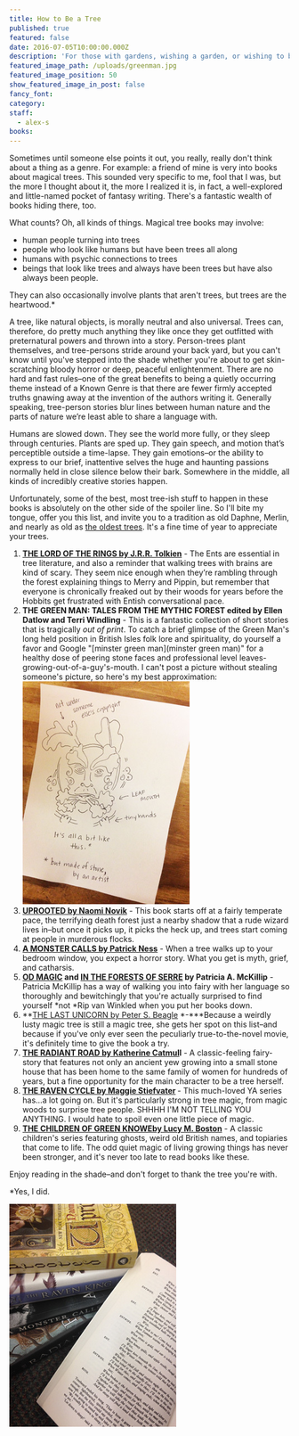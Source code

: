 ```yaml
---
title: How to Be a Tree
published: true
featured: false
date: 2016-07-05T10:00:00.000Z
description: 'For those with gardens, wishing a garden, or wishing to be a garden, a few books and magic trees.'
featured_image_path: /uploads/greenman.jpg
featured_image_position: 50
show_featured_image_in_post: false
fancy_font:
category:
staff:
  - alex-s
books:
---
```



Sometimes until someone else points it out, you really, really don't think about a thing as a genre. For example: a friend of mine is very into books about magical trees. This sounded very specific to me, fool that I was, but the more I thought about it, the more I realized it is, in fact, a well-explored and little-named pocket of fantasy writing. There's a fantastic wealth of books hiding there, too.

What counts? Oh, all kinds of things. Magical tree books may involve:

* human people turning into trees
* people who look like humans but have been trees all along
* humans with psychic connections to trees
* beings that look like trees and always have been trees but have also always been people.


They can also occasionally involve plants that aren't trees, but trees are the heartwood.\*

A tree, like natural objects, is morally neutral and also universal. Trees can, therefore, do pretty much anything they like once they get outfitted with preternatural powers and thrown into a story. Person-trees plant themselves, and tree-persons stride around your back yard, but you can't know until you've stepped into the shade whether you're about to get skin-scratching bloody horror or deep, peaceful enlightenment. There are no hard and fast rules–one of the great benefits to being a quietly occurring theme instead of a Known Genre is that there are fewer firmly accepted truths gnawing away at the invention of the authors writing it. Generally speaking, tree-person stories blur lines between human nature and the parts of nature we’re least able to share a language with.

Humans are slowed down. They see the world more fully, or they sleep through centuries. Plants are sped up. They gain speech, and motion that’s perceptible outside a time-lapse. They gain emotions–or the ability to express to our brief, inattentive selves the huge and haunting passions normally held in close silence below their bark. Somewhere in the middle, all kinds of incredibly creative stories happen.

Unfortunately, some of the best, most tree-ish stuff to happen in these books is absolutely on the other side of the spoiler line. So I'll bite my tongue, offer you this list, and invite you to a tradition as old Daphne, Merlin, and nearly as old as [the oldest trees](http://mentalfloss.com/article/29879/6-oldest-trees-world). It's a fine time of year to appreciate your trees.

1. [**THE LORD OF THE RINGS by J.R.R. Tolkien**](http://www.brooklinebooksmith-shop.com/book/9780544273443) - The Ents are essential in tree literature, and also a reminder that walking trees with brains are kind of scary. They seem nice enough when they’re rambling through the forest explaining things to Merry and Pippin, but remember that everyone is chronically freaked out by their woods for years before the Hobbits get frustrated with Entish conversational pace.
2. **THE GREEN MAN: TALES FROM THE MYTHIC FOREST edited by Ellen Datlow and Terri Windling** - This is a fantastic collection of short stories that is tragically *out of print*. To catch a brief glimpse of the Green Man's long held position in British Isles folk lore and spirituality, do yourself a favor and Google "[minster green man](minster green man)" for a healthy dose of peering stone faces and professional level leaves-growing-out-of-a-guy's-mouth. I can't post a picture without stealing someone's picture, so here's my best approximation:![](/uploads/versions/img_3438---x----300-400x---.jpg)
3. [**UPROOTED by Naomi Novik**](http://www.brooklinebooksmith-shop.com/book/9780804179058) - This book starts off at a fairly temperate pace, the terrifying death forest just a nearby shadow that a rude wizard lives in–but once it picks up, it picks the heck up, and trees start coming at people in murderous flocks.
4. [**A MONSTER CALLS by Patrick Ness**](http://www.brooklinebooksmith-shop.com/book/9780763660659) - When a tree walks up to your bedroom window, you expect a horror story. What you get is myth, grief, and catharsis.
5. **[OD MAGIC](http://www.brooklinebooksmith-shop.com/book/9780441013340) and [IN THE FORESTS OF SERRE](http://www.brooklinebooksmith-shop.com/book/9780441011575) by Patricia A. McKillip** - Patricia McKillip has a way of walking you into fairy with her language so thoroughly and bewitchingly that you're actually surprised to find yourself *not&nbsp;*Rip van Winkled when you put her books down.
6. **[THE LAST UNICORN by Peter S. Beagle](http://www.brooklinebooksmith-shop.com/book/9780451450524) *-***Because a weirdly lusty magic tree is still a magic tree, she gets her spot on this list–and because if you've only ever seen the peculiarly true-to-the-novel movie, it's definitely time to give the book a try.
7. **[THE RADIANT ROAD by Katherine Catmul](http://www.brooklinebooksmith-shop.com/book/9780525953470)l** - A classic-feeling fairy-story that features not only an ancient yew growing into a small stone house that has been home to the same family of women for hundreds of years, but a fine opportunity for the main character to be a tree herself.
8. **[THE RAVEN CYCLE by Maggie Stiefvater](http://www.brooklinebooksmith-shop.com/book/9780545424936)&nbsp;**- This much-loved YA series has…a lot going on. But it's particularly strong in tree magic, from magic woods to surprise tree people. SHHHH I'M NOT TELLING YOU ANYTHING. I would hate to spoil even one little piece of magic.
9. [**THE CHILDREN OF GREEN KNOWE**](http://www.brooklinebooksmith-shop.com/book/9780152024680)[**by Lucy M. Boston**](__notset__) - A classic children's series featuring ghosts, weird old British names, and topiaries that come to life. The odd quiet magic of living growing things has never been stronger, and it's never too late to read books like these.


Enjoy reading in the shade–and don't forget to thank the tree you're with.

\*Yes, I did.

![](/uploads/versions/img_3433---x----300-400x---.jpg)